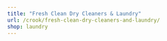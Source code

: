 ```yaml
---
title: "Fresh Clean Dry Cleaners & Laundry"
url: /crook/fresh-clean-dry-cleaners-and-laundry/
shop: laundry
---
```

